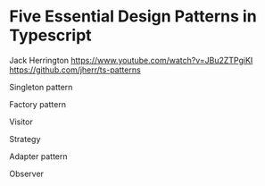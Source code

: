 # Five Essential Design Patterns in Typescript
Jack Herrington
https://www.youtube.com/watch?v=JBu2ZTPgiKI
https://github.com/jherr/ts-patterns


Singleton pattern


Factory pattern


Visitor


Strategy

Adapter pattern


Observer
